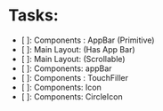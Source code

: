 # Tasks:

- [ ]: Components : AppBar (Primitive)
- [ ]: Main Layout: (Has App Bar)
- [ ]: Main Layout: (Scrollable)
- [ ]: Components: appBar
- [ ]: Components : TouchFiller
- [ ]: Components: Icon
- [ ]: Components: CircleIcon
